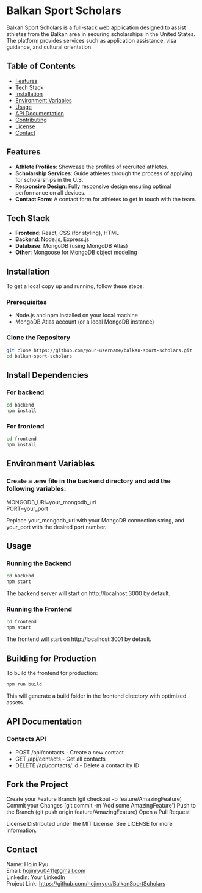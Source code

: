 # Balkan Sport Scholars

Balkan Sport Scholars is a full-stack web application designed to assist athletes from the Balkan area in securing scholarships in the United States. The platform provides services such as application assistance, visa guidance, and cultural orientation.

## Table of Contents

- [Features](#features)
- [Tech Stack](#tech-stack)
- [Installation](#installation)
- [Environment Variables](#environment-variables)
- [Usage](#usage)
- [API Documentation](#api-documentation)
- [Contributing](#contributing)
- [License](#license)
- [Contact](#contact)

## Features

- **Athlete Profiles**: Showcase the profiles of recruited athletes.
- **Scholarship Services**: Guide athletes through the process of applying for scholarships in the U.S.
- **Responsive Design**: Fully responsive design ensuring optimal performance on all devices.
- **Contact Form**: A contact form for athletes to get in touch with the team.

## Tech Stack

- **Frontend**: React, CSS (for styling), HTML
- **Backend**: Node.js, Express.js
- **Database**: MongoDB (using MongoDB Atlas)
- **Other**: Mongoose for MongoDB object modeling

## Installation

To get a local copy up and running, follow these steps:

### Prerequisites

- Node.js and npm installed on your local machine
- MongoDB Atlas account (or a local MongoDB instance)

### Clone the Repository

```bash
git clone https://github.com/your-username/balkan-sport-scholars.git
cd balkan-sport-scholars
```

## Install Dependencies

### For backend
```bash
cd backend
npm install
```

### For frontend
```bash
cd frontend
npm install
```

## Environment Variables
### Create a .env file in the backend directory and add the following variables:
MONGODB_URI=your_mongodb_uri  
PORT=your_port  

Replace your_mongodb_uri with your MongoDB connection string, and your_port with the desired port number.

## Usage

### Running the Backend
```bash
cd backend
npm start
```
The backend server will start on http://localhost:3000 by default.

### Running the Frontend
```bash
cd frontend
npm start
```
The frontend will start on http://localhost:3001 by default.

## Building for Production
To build the frontend for production:

```bash
npm run build
```
This will generate a build folder in the frontend directory with optimized assets.

## API Documentation
### Contacts API
- POST /api/contacts - Create a new contact
- GET /api/contacts - Get all contacts
- DELETE /api/contacts/:id - Delete a contact by ID

## Fork the Project
Create your Feature Branch (git checkout -b feature/AmazingFeature)
Commit your Changes (git commit -m 'Add some AmazingFeature')
Push to the Branch (git push origin feature/AmazingFeature)
Open a Pull Request

License
Distributed under the MIT License. See LICENSE for more information.

## Contact
Name: Hojin Ryu  
Email: hojinryu0411@gmail.com  
LinkedIn: Your LinkedIn  
Project Link: https://github.com/hojinryuu/BalkanSportScholars  